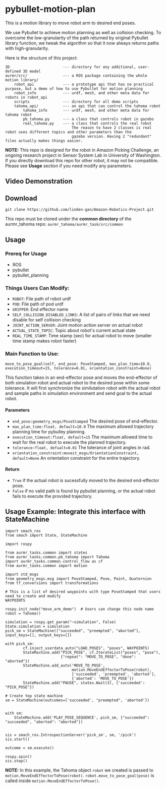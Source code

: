 # pybullet-motion-plan

This is a motion library to move robot arm to desired end poses.

We use Pybullet to achieve motion planning as well as collision checking. To overcome the low-granularity of the path returned by original Pybullet library function, we tweak the algorithm so that it now always returns paths with high-granularity.

Here is the structure of this project:

```
3D                        --- directory for any additional, user-defined 3D model
aurmr/src/                --- a ROS package containing the whole motion library/
    robot_api             --- a prototype api that has no practical purpose, but a demo of how to use Pybullet for motion planning
    robot_info            --- urdf, mesh, and other meta data for robots in robot_api
    scripts               --- directory for all demo scripts
    tahoma_api/           --- an api that can control the tahoma robot
        tahoma_info       --- urdf, mesh, and other meta data for tahoma robot
        pb_tahoma.py      --- a class that controls robot in gazebo
        real_tahoma.py    --- a class that controls the real robot
                              The reason to have 2 classes is real robot uses different topics and other parameters than the 
                              gazebo version. Having 2 "redundant" files actually makes things easier.
```

**NOTE:** This repo is designed for the robot in Amazon Picking Challenge, an ongoing research project in Sensor System Lab in University of Washington. If you directly download this repo for other robot, it may not be compatible. Please see **Usage** section if you need modify any parameters.

## Video Demonstration

## Download
```
git clone https://github.com/linden-gan/Amazon-Robotics-Project.git
```
This repo must be cloned under the **common directory** of the aurmr_tahoma repo: ```aurmr_tahoma/aurmr_task/src/common``` 

## Usage
### Prereq for Usage
- ROS
- pybullet
- pybullet_planning

### Things Users Can Modify: 
- ```ROBOT```: File path of robot urdf
- ```POD```: File path of pod urdf
- ```GRIPPER```: End effector name
- ```SELF_COLLISION_DISABLED_LINKS```: A list of pairs of links that we need disable for self collision checking
- ```JOINT_ACTION_SERVER```: Joint motion action server on actual robot
- ```ACTUAL_STATE_TOPIC```: Topic about robot's current actual state
- ```REAL_TIME_STAMP```: Time stamp (sec) for actual robot to move (smaller time stamp makes robot faster)

### Main Function to Use: 
```
move_to_pose_goal(self, end_pose: PoseStamped, max_plan_time=10.0, execution_timeout=15, tolerance=0.01, orientation_constraint=None)
```
This function takes in an end-effector pose and moves the end-effector of both simulation robot and actual robot to the desired pose within some tolerance. It will first synchronize the similutation robot with the actual robot and sample paths in simulation environment and send goal to the actual robot.

#### Parameters
- ```end_pose:geometry_msgs/PoseStamped``` The desired pose of end-effector.
- ```max_plan_time:float, default=10.0``` The maximum allowed trajectory planning time for pybulley planning.
- ```execution_timeout:float, default=15``` The maximum allowed time to wait for the real robot to execute the planned trajectory.
- ```tolerance:float, defualt=0.01``` The tolerance of joint angles in rad.
- ```orientation_constraint:moveit_msgs/OrientationConstraint, default=None```  An orientation constraint for the entire trajectory.

#### Return
- ```True``` if the actual robot is sucessfully moved to the desired end-effector pose.
- ```False``` if no valid path is found by pybullet planning, or the actual robot fails to execute the provided trajectory.

## Usage Example: Integrate this interface with StateMachine
```
import smach_ros
from smach import State, StateMachine

import rospy

from aurmr_tasks.common import states
from aurmr_tasks.common.pb_tahoma import Tahoma
import aurmr_tasks.common.control_flow as cf
from aurmr_tasks.common import motion

import std_msgs
from geometry_msgs.msg import PoseStamped, Pose, Point, Quaternion
from tf_conversions import transformations

# This is a list of desired waypoints with type PoseStamped that users need to create and modify
WAYPOINTS

rospy.init_node("move_arm_demo")  # Users can change this node name
robot = Tahoma()

simulation = rospy.get_param("~simulation", False)
State.simulation = simulation
pick_sm = StateMachine(["succeeded", "preempted", "aborted"], input_keys=[], output_keys=[])

with pick_sm:
        cf.inject_userdata_auto("LOAD_POSES", "poses", WAYPOINTS)
        StateMachine.add("PICK_POSE", cf.IterateList("poses", "pose"),
                         {"repeat": "MOVE_TO_POSE", "done": "aborted"})
        StateMachine.add_auto('MOVE_TO_POSE',
                              motion.MoveEndEffectorToPose(robot),
                              ['succeeded', 'preempted', 'aborted'],
                              {'aborted': 'MOVE_TO_POSE'})
        StateMachine.add("PAUSE", states.Wait(3), {'succeeded': "PICK_POSE"})
        
# Create top state machine
sm = StateMachine(outcomes=['succeeded', "preempted", 'aborted'])


with sm:
    StateMachine.add('PLAY_POSE_SEQUENCE', pick_sm, {"succeeded": "succeeded", "aborted": "aborted"})
    

sis = smach_ros.IntrospectionServer('pick_sm', sm, '/pick')
sis.start()

outcome = sm.execute()

rospy.spin()
sis.stop()
```
**NOTE:** In this example, the Tahoma object ```robot``` we created is passed to ```motion.MoveEndEffectorToPose(robot)```. ```robot.move_to_pose_goal(pose)``` is called inside ```motion.MoveEndEffectorToPose()```.
